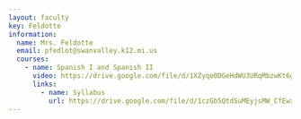 ```yaml
---
layout: faculty
key: Feldotte
information:
  name: Mrs. Feldotte
  email: pfedlot@swanvalley.k12.mi.us
  courses:
    - name: Spanish I and Spanish II
      video: https://drive.google.com/file/d/1XZyqo0DGeHdWU3URqMbzwKt6g2divBrI/preview
      links:
        - name: Syllabus
          url: https://drive.google.com/file/d/1czGb5QtdSuMEyjsMW_CfEwx8xUNU6QZa/view?usp=sharing
---
```

